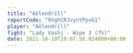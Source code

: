 ```yaml
---
title: "Aëlendrïll"
reportCode: "9VghCRJvynYPpxG1"
player: "Aëlendrïll"
fight: "Lady Vashj - Wipe 3 (7%)"
date: 2021-10-10T19:07:58.024000+00:00
---
```

